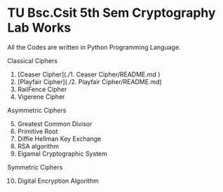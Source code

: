 # TU Bsc.Csit 5th Sem Cryptography Lab Works

All the Codes are written in Python Programming Language.

Classical Ciphers

1. [Ceaser Cipher](./1. Ceaser Cipher/README.md )
2. [Playfair Cipher](./2. Playfair Cipher/README.md)
3. RailFence Cipher
4. Vigerene Cipher

Asymmetric Ciphers

5. Greatest Common Divisor
6. Primitive Root
7. Diffie Hellman Key Exchange
8. RSA algorithm
9. Elgamal Cryptographic System

Symmetric Ciphers

10. Digital Encryption Algorithm  


